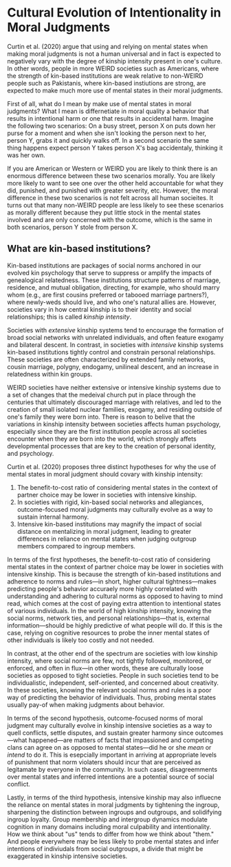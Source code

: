# Cultural Evolution of Intentionality in Moral Judgments

Curtin et al. (2020) argue that using and relying on mental states when making moral judgments is not a human universal and in fact is expected to negatively vary with the degree of kinship intensity present in one's culture. In other words, people in more WEIRD societies such as Americans, where the strength of kin-based institutions are weak relative to non-WEIRD people such as Pakistanis, where kin-based instiutions are strong, are expected to make much more use of mental states in their moral judgments. 

First of all, what do I mean by make use of mental states in moral judgments? What I mean is differnetiate in moral quality a behavior that results in intentional harm or one that results in accidental harm. Imagine the following two scenarios: On a busy street, person X on puts down her purse for a moment and when she isn't looking the person next to her, person Y, grabs it and quickly walks off. In a second scenario the same thing happens expect person Y takes person X's bag accidentaly, thinking it was her own. 

If you are American or Western or WEIRD you are likely to think there is an enormous difference between these two scenarios morally. You are likely more likely to want to see one over the other held accountable for what they did, punished, and punished with greater severity, etc. However, the moral difference in these two scenarios is not felt across all human socieites. It turns out that many non-WEIRD people are less likely to see these scenarios as morally different because they put little stock in the mental states involved and are only concerned with the outcome, which is the same in both scenarios, person Y stole from person X. 

## What are kin-based institutions? 

Kin-based institutions are packages of social norms anchored in our evolved kin psychology that serve to suppress or amplify the impacts of genealogical relatedness. These institutions structure patterns of marriage, residence, and mutual obligation, directing, for example, who should marry whom (e.g., are first cousins preferred or tabooed marriage partners?), where newly-weds should live, and who one's natural allies are. However, societies vary in how central kinship is to their identity and social relationships; this is called *kinship intensity*. 

Societies with _extensive_ kinship systems tend to encourage the formation of broad social networks with unrelated individuals, and often feature exogamy and bilateral descent. In contrast, in societies with _intensive_ kinship systems kin-based institutions tightly control and constrain personal relationships. These societies are often characterized by extended family networks, cousin marriage, polygny, endogamy, unilineal descent, and an increase in relatedness within kin groups. 

WEIRD societies have neither extensive or intensive kinship systems due to a set of changes that the medeival church put in place through the centuries that ultimately discouraged marriage with relatives, and led to the creation of small isolated nuclear families, exogamy, and residing outside of one's family they were born into. There is reason to belive that the variations in kinship intensity between societies affects human psychology, especially since they are the first institution people across all societies encounter when they are born into the world, which strongly affets developmental processes that are key to the creation of personal identity, and psychology. 

Curtin et al. (2020) proposes three distinct hypotheses for why the use of mental states in moral judgment should covary with kinship intensity: 

1. The benefit-to-cost ratio of considering mental states in the context of partner choice may be lower in societies with intensive kinship.
2. In societies with rigid, kin-based social networks and allegiances, outcome-focused moral judgments may culturally evolve as a way to sustain internal harmony. 
3. Intensive kin-based institutions may magnify the impact of social distance on mentalizing in moral judgment, leading to greater differences in reliance on mental states when judging outgroup members compared to ingroup members. 

In terms of the first hypotheses, the benefit-to-cost ratio of considering mental states in the context of partner choice may be lower in societies with intensive kinship. This is because the strength of kin-based institutions and adherence to norms and rules—in short, higher cultural tightness—makes predicting people's behavior accuraely more highly correlated with understanding and adhering to cultural norms as opposed to having to mind read, which comes at the cost of paying extra attention to intentional states of various individuals. In the world of high kinship intensity, knowing the social norms, network ties, and personal relationships—that is, external information—should be highly predictive of what people will do. If this is the case, relying on cognitive resources to probe the inner mental states of other individuals is likely too costly and not needed. 

In contrast, at the other end of the spectrum are societies with low kinship intensity, where social norms are few, not tightly followed, monitored, or enforced, and often in flux—in other words, these are culturally loose societies as opposed to tight societies. People in such societies tend to be individualistic, independent, self-oriented, and concerned about creativity. In these societies, knowing the relevant social norms and rules is a poor way of predicting the behavior of individuals. Thus, probing mental states 
usually pay-of when making judgments about behavior. 

In terms of the second hypothesis, outcome-focused norms of moral judgment may culturally evolve in kinship intensive societies as a way to quell conflicts, settle disputes, and sustain greater harmony since outcomes—what happened—are matters of facts that impassioned and competing clans can agree on as opposed to mental states—did he or she *mean* or *intend* to do it. This is esepcially important in arriving at appropriate levels of punishment that norm violaters should incur that are perceived as legitamate by everyone in the community. In such cases, disagreemments over mental states and inferred intentions are a potential source of social conflict. 

Lastly, in terms of the third hypothesis, intensive kinship may also influecne the reliance on mental states in moral judgments by tightening the ingroup, sharpening the distinction between ingroups and outgroups, and solidifying ingroup loyalty. Group membership and intergroup dynamics modulate cognition in many domains including moral culpability and intentionality. How we think about "us" tends to differ from how we think about "them." And people everywhere may be less likely to probe mental states and infer intentions of indiviudals from social outgroups, a divide that might be exaggerated in kinship intensive societies.


